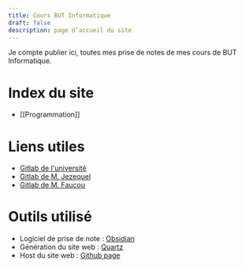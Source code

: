 ```yaml
---
title: Cours BUT Informatique
draft: false
description: page d’accueil du site
---
```

Je compte publier ici, toutes mes prise de notes de mes cours de BUT Informatique.
# Index du site
- [[Programmation]]

# Liens utiles
- [Gitlab de l'université](https://gitlab.univ-nantes.fr/pub/but) 
- [Gitlab de M. Jezequel](https://gitlab.univ-nantes.fr/jezequel-l)
- [Gitlab de M. Faucou](https://gitlab.univ-nantes.fr/faucou-s/)

# Outils utilisé
- Logiciel de prise de note : [Obsidian](https://obsidian.md/)
- Génération du site web : [Quartz](https://quartz.jzhao.xyz)
- Host du site web : [Github page](https://pages.github.com/)